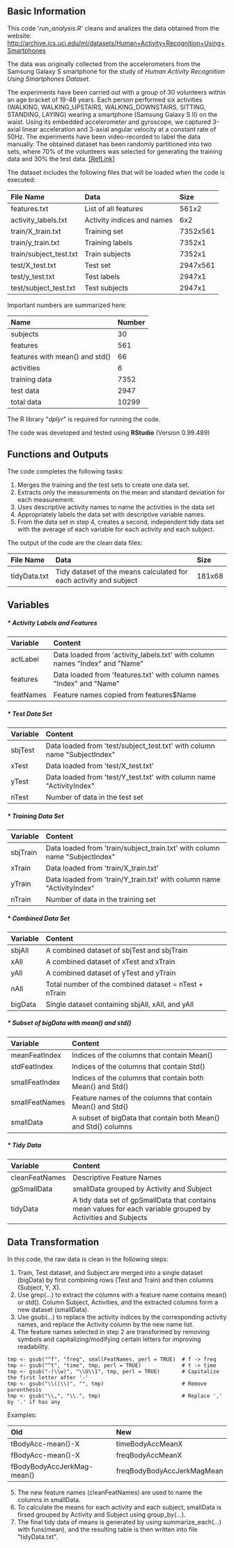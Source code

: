 ## Basic Information

This code '*run_analysis.R*' cleans and analizes the data obtained from the website:
http://archive.ics.uci.edu/ml/datasets/Human+Activity+Recognition+Using+Smartphones

The data was originally collected from the accelerometers from the Samsung Galaxy S smartphone 
for the study of *Human Activity Recognition Using Smartphones Dataset*.

The experiments have been carried out with a group of 30 volunteers within an age bracket of 19-48 years. 
Each person performed six activities (WALKING, WALKING_UPSTAIRS, WALKING_DOWNSTAIRS, SITTING, STANDING, LAYING) wearing a smartphone (Samsung Galaxy S II) on the waist. 
Using its embedded accelerometer and gyroscope, we captured 3-axial linear acceleration and 3-axial angular velocity at a constant rate of 50Hz. 
The experiments have been video-recorded to label the data manually. The obtained dataset has been randomly partitioned into two sets, 
where 70% of the volunteers was selected for generating the training data and 30% the test data. <a href="http://archive.ics.uci.edu/ml/datasets/Human+Activity+Recognition+Using+Smartphones">[RefLink]</a>

The dataset includes the following files that will be loaded when the code is executed:

| File Name              | Data                                 | Size     |
| :------------------------ |:-------------------------------------- | :---------- | 
| features.txt           | List of all features                 | 561x2    |
| activity_labels.txt    | Activity indices and names           | 6x2      |
| train/X_train.txt      | Training set                         | 7352x561 |
| train/y_train.txt      | Training labels                      | 7352x1   |
| train/subject_test.txt | Train subjects                       | 7352x1   |
| test/X_test.txt        | Test set                             | 2947x561 |
| test/y_test.txt        | Test labels                          | 2947x1   |
| test/subject_test.txt  | Test subjects                        | 2947x1   |

Important numbers are summarized here:

| Name                           | Number  | 
| :----------------------------- |:------- |
| subjects                       | 30      |
| features                       | 561     |
| features with mean() and std() | 66      |
| activities                     | 6       |
| training data                  | 7352    |
| test data                      | 2947    |
| total data                     | 10299   |


The R library "*dplyr*" is required for running the code.

The code was developed and tested using **RStudio** (Version 0.99.489)

## Functions and Outputs

The code completes the following tasks:

1. Merges the training and the test sets to create one data set.
2. Extracts only the measurements on the mean and standard deviation for each measurement.
3. Uses descriptive activity names to name the activities in the data set
4. Appropriately labels the data set with descriptive variable names.
5. From the data set in step 4, creates a second, independent tidy data set with the 
   average of each variable for each activity and each subject.

The output of the code are the clean data files:

| File Name                 | Data                                                                     | Size        |
| :------------------------ |:------------------------------------------------------------------------ | :---------- | 
| tidyData.txt  | Tidy dataset of the means calculated for each activity and subject | 181x68     | 

## Variables 

##### * Activity Labels and Features

| Variable      | Content                                                                        |  
| :------------ | :----------------------------------------------------------------------------- |
|actLabel       | Data loaded from 'activity_labels.txt' with column names "Index" and "Name"    |
|features       | Data loaded from 'features.txt' with column names "Index" and "Name"           |
|featNames      | Feature names copied from features$Name                                        |

##### * Test Data Set

| Variable      | Content                                                                        |  
| :------------ | :----------------------------------------------------------------------------- |
| sbjTest       | Data loaded from 'test/subject_test.txt' with column name "SubjectIndex"       |
| xTest         | Data loaded from 'test/X_test.txt'                                             |
| yTest         | Data loaded from 'test/Y_test.txt' with column name "ActivityIndex"            |
| nTest         | Number of data in the test set                                                 |

##### * Training Data Set

| Variable      | Content                                                                        |  
| :------------ | :----------------------------------------------------------------------------- |
| sbjTrain      | Data loaded from 'train/subject_train.txt' with column name "SubjectIndex"     |
| xTrain        | Data loaded from 'train/X_train.txt'                                           |
| yTrain        | Data loaded from 'train/Y_train.txt' with column name "ActivityIndex"          |
| nTrain        | Number of data in the training set                                             |

##### * Combined Data Set

| Variable      | Content                                                                        |  
| :------------ | :----------------------------------------------------------------------------- |
| sbjAll        | A combined dataset of sbjTest and sbjTrain                                     |
| xAll          | A combined dataset of xTest and xTrain                                         |
| yAll          | A combined dataset of yTest and yTrain                                         |
| nAll          | Total number of the combined dataset = nTest + nTrain                          |
| bigData       | Single dataset containing sbjAll, xAll, and yAll                               |


##### * Subset of bigData with mean() and std() 

| Variable         | Content                                                                     |  
| :--------------- | :-------------------------------------------------------------------------- |
| meanFeatIndex    | Indices of the columns that contain Mean()                                  |
| stdFeatIndex     | Indices of the columns that contain Std()                                   |
| smallFeatIndex   | Indices of the columns that contain both Mean() and Std()                   |
| smallFeatNames   | Feature names of the columns that contain Mean() and Std()                  |
| smallData        | A subset of bigData that contain both Mean() and Std() columns              |

##### * Tidy Data

| Variable         | Content                                                                     |  
| :--------------- | :-------------------------------------------------------------------------- |
| cleanFeatNames   | Descriptive Feature Names                                                   |
| gpSmallData      | smallData grouped by Activity and Subject                                   |
| tidyData         | A tidy data set of gpSmallData that contains mean values for each variable grouped by Activities and Subjects|

## Data Transformation

In this code, the raw data is clean in the following steps:

1. Train, Test dataset, and Subject are merged into a single dataset (bigData) by first combining rows (Test and Train) and then columns (Subject, Y, X).
2. Use grep(...) to extract the columns with a feature name contains mean() or std(). Column Subject, Activities, and the extracted columns form a new dataset (smallData).
3. Use gsub(...) to replace the activity indices by the corresponding activity names, and replace the Activity column by the new name list.
4. The feature names selected in step 2 are transformed by removing symbols and capitalizing/modifying certain letters for improving readability.

  ```
  tmp <- gsub("^f", "freq", smallFeatNames, perl = TRUE)  # f -> freq  
  tmp <- gsub("^t", "time", tmp, perl = TRUE)             # t -> time
  tmp <- gsub("-(\\w)", "\\U\\1", tmp, perl = TRUE)       # Capitalize the first letter after '-'
  tmp <- gsub("\\(|\\)", "", tmp)                         # Remove parenthesis 
  tmp <- gsub("\\,", "\\.", tmp)                          # Replace ',' by '.' if has any
  ```

  Examples:

  | Old        | New                       |  
  | :--------------- | :-------------------|
  | tBodyAcc-mean()-X   | timeBodyAccMeanX |
  | fBodyAcc-mean()-X   | freqBodyAccMeanX |
  | fBodyBodyAccJerkMag-mean() | freqBodyBodyAccJerkMagMean |
5. The new feature names (cleanFeatNames) are used to name the columns in smallData.
6. To calculate the means for each activity and each subject, smallData is firsed grouped by Activity and Subject using group_by(...). 
7. The final tidy data of means is generated by using summarize_each(...) with funs(mean), and the resulting table is then written into file "tidyData.txt".

